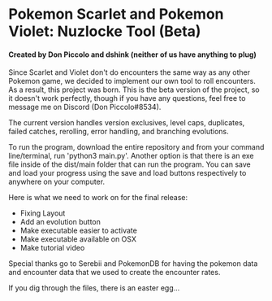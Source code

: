 # Pokemon Scarlet and Pokemon Violet: Nuzlocke Tool (Beta) #
#### Created by Don Piccolo and dshink (neither of us have anything to plug) ####

Since Scarlet and Violet don't do encounters the same way as any other Pokemon game, we decided to implement our own tool to roll encounters. As a result, this project was born. This is the beta version of the project, so it doesn't work perfectly, though if you have any questions, feel free to message me on Discord (Don Piccolo#8534).

The current version handles version exclusives, level caps, duplicates, failed catches, rerolling, error handling, and branching evolutions.

To run the program, download the entire repository and from your command line/terminal, run 'python3 main.py'. Another option is that there is an exe file inside of the dist/main folder that can run the program. You can save and load your progress using the save and load buttons respectively to anywhere on your computer.

Here is what we need to work on for the final release:
* Fixing Layout
* Add an evolution button
* Make executable easier to activate
* Make executable available on OSX
* Make tutorial video

Special thanks go to Serebii and PokemonDB for having the pokemon data and encounter data that we used to create the encounter rates.

If you dig through the files, there is an easter egg...
